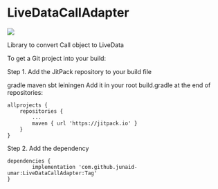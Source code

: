 # LiveDataCallAdapter
[![](https://jitpack.io/v/junaid-umar/LiveDataCallAdapter.svg)](https://jitpack.io/#junaid-umar/LiveDataCallAdapter)

Library to convert Call object to LiveData


To get a Git project into your build:

Step 1. Add the JitPack repository to your build file

gradle
maven
sbt
leiningen
Add it in your root build.gradle at the end of repositories:

	allprojects {
		repositories {
			...
			maven { url 'https://jitpack.io' }
		}
	}
Step 2. Add the dependency

	dependencies {
	        implementation 'com.github.junaid-umar:LiveDataCallAdapter:Tag'
	}
